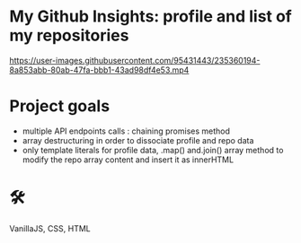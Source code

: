 # My Github Insights: profile and list of my repositories
https://user-images.githubusercontent.com/95431443/235360194-8a853abb-80ab-47fa-bbb1-43ad98df4e53.mp4

# Project goals
- multiple API endpoints calls : chaining promises method
- array destructuring in order to dissociate profile and repo data
- only template literals for profile data, .map() and.join() array method to modify the repo array content and insert it as innerHTML

# 🛠️
VanillaJS, CSS, HTML
